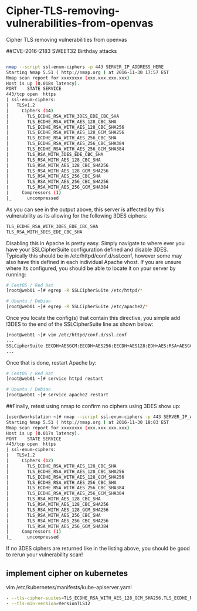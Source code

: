 # Cipher-TLS-removing-vulnerabilities-from-openvas
Cipher TLS removing vulnerabilities from openvas



##CVE-2016-2183 SWEET32 Birthday attacks


```bash

nmap --script ssl-enum-ciphers -p 443 SERVER_IP_ADDRESS_HERE
Starting Nmap 5.51 ( http://nmap.org ) at 2016-11-30 17:57 EST
Nmap scan report for xxxxxxxx (xxx.xxx.xxx.xxx)
Host is up (0.018s latency).
PORT    STATE SERVICE
443/tcp open  https
| ssl-enum-ciphers: 
|   TLSv1.2
|     Ciphers (14)
|       TLS_ECDHE_RSA_WITH_3DES_EDE_CBC_SHA
|       TLS_ECDHE_RSA_WITH_AES_128_CBC_SHA
|       TLS_ECDHE_RSA_WITH_AES_128_CBC_SHA256
|       TLS_ECDHE_RSA_WITH_AES_128_GCM_SHA256
|       TLS_ECDHE_RSA_WITH_AES_256_CBC_SHA
|       TLS_ECDHE_RSA_WITH_AES_256_CBC_SHA384
|       TLS_ECDHE_RSA_WITH_AES_256_GCM_SHA384
|       TLS_RSA_WITH_3DES_EDE_CBC_SHA
|       TLS_RSA_WITH_AES_128_CBC_SHA
|       TLS_RSA_WITH_AES_128_CBC_SHA256
|       TLS_RSA_WITH_AES_128_GCM_SHA256
|       TLS_RSA_WITH_AES_256_CBC_SHA
|       TLS_RSA_WITH_AES_256_CBC_SHA256
|       TLS_RSA_WITH_AES_256_GCM_SHA384
|     Compressors (1)
|_      uncompressed


```
As you can see in the output above, this server is affected by this vulnerability as its allowing for the following 3DES ciphers:

```bash
TLS_ECDHE_RSA_WITH_3DES_EDE_CBC_SHA
TLS_RSA_WITH_3DES_EDE_CBC_SHA
```
Disabling this in Apache is pretty easy. Simply navigate to where ever you have your SSLCipherSuite configuration defined and disable 3DES. Typically this should be in /etc/httpd/conf.d/ssl.conf, however some may also have this defined in each individual Apache vhost. If you are unsure where its configured, you should be able to locate it on your server by running:

```bash
# CentOS / Red Hat
[root@web01 ~]# egrep -R SSLCipherSuite /etc/httpd/*

# Ubuntu / Debian
[root@web01 ~]# egrep -R SSLCipherSuite /etc/apache2/*
```
Once you locate the config(s) that contain this directive, you simple add !3DES to the end of the SSLCipherSuite line as shown below:

```bash
[root@web01 ~]# vim /etc/httpd/conf.d/ssl.conf
...
SSLCipherSuite EECDH+AESGCM:EECDH+AES256:EECDH+AES128:EDH+AES:RSA+AESGCM:RSA+AES:!ECDSA:!NULL:!MD5:!DSS:!3DES
...
```
Once that is done, restart Apache by:


```bash
# CentOS / Red Hat
[root@web01 ~]# service httpd restart

# Ubuntu / Debian
[root@web01 ~]# service apache2 restart
```

##Finally, retest using nmap to confirm no ciphers using 3DES show up:

```bash
[user@workstation ~]# nmap --script ssl-enum-ciphers -p 443 SERVER_IP_ADDRESS_HERE
Starting Nmap 5.51 ( http://nmap.org ) at 2016-11-30 18:03 EST
Nmap scan report for xxxxxxxx (xxx.xxx.xxx.xxx)
Host is up (0.017s latency).
PORT    STATE SERVICE
443/tcp open  https
| ssl-enum-ciphers: 
|   TLSv1.2
|     Ciphers (12)
|       TLS_ECDHE_RSA_WITH_AES_128_CBC_SHA
|       TLS_ECDHE_RSA_WITH_AES_128_CBC_SHA256
|       TLS_ECDHE_RSA_WITH_AES_128_GCM_SHA256
|       TLS_ECDHE_RSA_WITH_AES_256_CBC_SHA
|       TLS_ECDHE_RSA_WITH_AES_256_CBC_SHA384
|       TLS_ECDHE_RSA_WITH_AES_256_GCM_SHA384
|       TLS_RSA_WITH_AES_128_CBC_SHA
|       TLS_RSA_WITH_AES_128_CBC_SHA256
|       TLS_RSA_WITH_AES_128_GCM_SHA256
|       TLS_RSA_WITH_AES_256_CBC_SHA
|       TLS_RSA_WITH_AES_256_CBC_SHA256
|       TLS_RSA_WITH_AES_256_GCM_SHA384
|     Compressors (1)
|_      uncompressed
```
If no 3DES ciphers are returned like in the listing above, you should be good to rerun your vulnerability scan!

## implement cipher on kubernetes

vim /etc/kubernetes/manifests/kube-apiserver.yaml
```bash
- --tls-cipher-suites=TLS_ECDHE_RSA_WITH_AES_128_GCM_SHA256,TLS_ECDHE_RSA_WITH_AES_256_GCM_SHA384
- --tls-min-version=VersionTLS12
```
